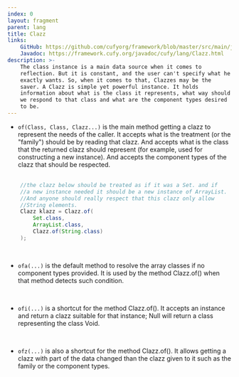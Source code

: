 ```yaml
---
index: 0
layout: fragment
parent: lang
title: Clazz
links:
    GitHub: https://github.com/cufyorg/framework/blob/master/src/main/java/cufy/lang/Clazz.java
    Javadoc: https://framework.cufy.org/javadoc/cufy/lang/Clazz.html
description: >-
    The class instance is a main data source when it comes to
    reflection. But it is constant, and the user can't specify what he
    exactly wants. So, when it comes to that, Clazzes may be the
    saver. A Clazz is simple yet powerful instance. It holds
    information about what is the class it represents, what way should
    we respond to that class and what are the component types desired
    to be.
---
```


- `of(Class, Class, Clazz...)` is the main method getting a clazz to
represent the needs of the caller. It accepts what is the treatment
(or the "family") should be by reading that clazz. And accepts what is
the class that the returned clazz should represent (for example, used
for constructing a new instance). And accepts the component types of
the clazz that should be respected.
<br><br>
```java 
    //the clazz below should be treated as if it was a Set. and if
    //a new instance needed it should be a new instance of ArrayList.
    //And anyone should really respect that this clazz only allow
    //String elements. 
    Clazz klazz = Clazz.of(
        Set.class,
        ArrayList.class,
        Clazz.of(String.class)
    );
```
<br>

- `ofa(...)` is the default method to resolve the array classes if no
component types provided. It is used by the method Clazz.of() when
that method detects such condition.
<br>

- `ofi(...)` is a shortcut for the method Clazz.of(). It accepts an
instance and return a clazz suitable for that instance; Null will
return a class representing the class Void.
<br>

- `ofz(...)` is also a shortcut for the method Clazz.of(). It allows
getting a clazz with part of the data changed than the clazz given to
it such as the family or the component types.